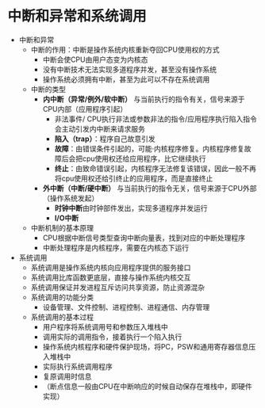 # 中断和异常和系统调用

* 中断和异常
	* 中断的作用：中断是操作系统内核重新夺回CPU使用权的方式
		* 中断会使CPU由用户态变为内核态
		* 没有中断技术无法实现多道程序并发，甚至没有操作系统
		* 操作系统必须拥有中断，甚至为此可以不存在系统调用
	* 中断的类型
		* **内中断（异常/例外/软中断）** 与当前执行的指令有关，信号来源于CPU内部（应用程序引起）
			* 非法事件/ CPU执行非法或参数非法的指令/应用程序执行陷入指令会主动引发内中断来请求服务
			* **陷入（trap）**：程序自己故意引发
			* **故障**：由错误条件引起的，可能·内核程序修复。内核程序修复故障后会把cpu使用权还给应用程序，比它继续执行
			* **终止**：由致命错误引起，内核程序无法修复该错误，因此一般不再将cpu使用权还给引终止的应用程序，而是直接终止
		* **外中断（中断/硬中断）** 与当前执行的指令无关，信号来源于CPU外部（操作系统发起）
			* **时钟中断**由时钟部件发出，实现多道程序并发运行
			* **I/O中断** 
	* 中断机制的基本原理
		* CPU根据中断信号类型查询中断向量表，找到对应的中断处理程序
		* 中断处理程序是内核程序，需要在内核态下运行
* 系统调用
	* 系统调用是操作系统内核向应用程序提供的服务接口
	* 系统调用比库函数更底层，直接与操作系统内核交互
	* 系统调用保证并发进程互斥访问共享资源，防止资源混杂
	* 系统调用的功能分类
		* 设备管理、文件控制、进程控制、进程通信、内存管理
	* 系统调用的基本过程
		* 用户程序将系统调用号和参数压入堆栈中
		* 调用实际的调用指令，接着执行一个陷入执行
		* 操作系统内核程序和硬件保护现场，将PC，PSW和通用寄存器信息压入堆栈中
		* 实际执行系统调用程序
		* 复原调用时信息
		* （断点信息一般由CPU在中断响应的时候自动保存在堆栈中，即硬件实现）